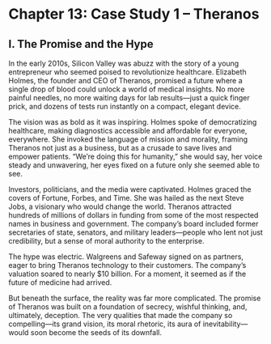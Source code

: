 # Chapter 13: Case Study 1 – Theranos

## I. The Promise and the Hype

In the early 2010s, Silicon Valley was abuzz with the story of a young entrepreneur who seemed poised to revolutionize healthcare. Elizabeth Holmes, the founder and CEO of Theranos, promised a future where a single drop of blood could unlock a world of medical insights. No more painful needles, no more waiting days for lab results—just a quick finger prick, and dozens of tests run instantly on a compact, elegant device.

The vision was as bold as it was inspiring. Holmes spoke of democratizing healthcare, making diagnostics accessible and affordable for everyone, everywhere. She invoked the language of mission and morality, framing Theranos not just as a business, but as a crusade to save lives and empower patients. “We’re doing this for humanity,” she would say, her voice steady and unwavering, her eyes fixed on a future only she seemed able to see.

Investors, politicians, and the media were captivated. Holmes graced the covers of Fortune, Forbes, and Time. She was hailed as the next Steve Jobs, a visionary who would change the world. Theranos attracted hundreds of millions of dollars in funding from some of the most respected names in business and government. The company’s board included former secretaries of state, senators, and military leaders—people who lent not just credibility, but a sense of moral authority to the enterprise.

The hype was electric. Walgreens and Safeway signed on as partners, eager to bring Theranos technology to their customers. The company’s valuation soared to nearly $10 billion. For a moment, it seemed as if the future of medicine had arrived.

But beneath the surface, the reality was far more complicated. The promise of Theranos was built on a foundation of secrecy, wishful thinking, and, ultimately, deception. The very qualities that made the company so compelling—its grand vision, its moral rhetoric, its aura of inevitability—would soon become the seeds of its downfall.